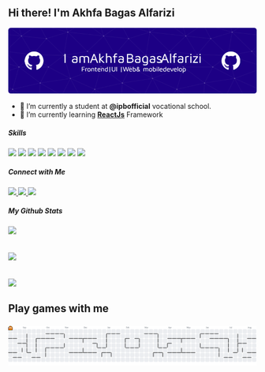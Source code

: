 ## Hi there! I'm Akhfa Bagas Alfarizi


![Akhfa Bagas Alfarizi](img/github-header-image2.png)


<!-- **Akhfabgss/akhfabgss** is a ✨ _special_ ✨ repository because its `README.md` (this file) appears on your GitHub profile.

Here are some ideas to get you started: 

- 👯 I’m looking to collaborate on ...
- 🤔 I’m looking for help with ...
- 💬 Ask me about ...
- 📫 How to reach me: ...
- 😄 Pronouns: ...
- ⚡ Fun fact: ...-->


- 🔭 I’m currently a student at **@ipbofficial** vocational school.
- 🌱 I’m currently learning [**ReactJs**](https://react.dev/) Framework


##### Skills
<p>
    <img src="https://img.shields.io/badge/Figma-F24E1E?style=for-the-badge&logo=figma&logoColor=white" />
    <img src="https://img.shields.io/badge/HTML5-E34F26?style=for-the-badge&logo=html5&logoColor=white" />
    <img src="https://img.shields.io/badge/CSS3-1572B6?style=for-the-badge&logo=css3&logoColor=white" />
    <img src="https://img.shields.io/badge/JavaScript-323330?style=for-the-badge&logo=javascript&logoColor=F7DF1E" />
    <img src="https://img.shields.io/badge/Tailwind_CSS-38B2AC?style=for-the-badge&logo=tailwind-css&logoColor=white" />
    <img src="https://img.shields.io/badge/React-20232A?style=for-the-badge&logo=react&logoColor=61DAFB" />
    <img src="https://img.shields.io/badge/PHP-777BB4?style=for-the-badge&logo=php&logoColor=white" />
    <img src="https://img.shields.io/badge/Laravel-FF2D20?style=for-the-badge&logo=laravel&logoColor=white" />
</p>

##### Connect with Me

<p>
  <a href="https://instagram.com/akhfabgss" target="_blank">
    <img src="https://img.shields.io/badge/Instagram-E4405F?style=for-the-badge&logo=instagram&logoColor=white"/>
  </a>
  <a href="https://www.linkedin.com/in/akhfa-bagas-alfarizi" target="_blank">
    <img src="https://img.shields.io/badge/LinkedIn-0077B5?style=for-the-badge&logo=linkedin&logoColor=white"/>
  </a>
  <a href="https://www.tiktok.com/@akhfabgss" target="_blank">
    <img src="https://img.shields.io/badge/TikTok-000000?style=for-the-badge&logo=tiktok&logoColor=white"/>
  </a>
</p>


##### My Github Stats

![](https://github-readme-stats.vercel.app/api?username=akhfabgss&theme=tokyonight&hide_border=false&include_all_commits=false&count_private=false)
<br/><br/><br/>
![](https://nirzak-streak-stats.vercel.app/?user=akhfabgss&theme=tokyonight&hide_border=false)
<br/><br/><br/>
![](https://github-readme-stats.vercel.app/api/top-langs/?username=akhfabgss&theme=tokyonight&hide_border=false&include_all_commits=false&count_private=false&layout=compact)

<h2 align="left">Play games with me </h2>

###

<picture>
  <source media="(prefers-color-scheme: dark)" srcset="https://raw.githubusercontent.com/akhfabgss/akhfabgss/output/pacman-contribution-graph-dark.svg">
  <source media="(prefers-color-scheme: light)" srcset="https://raw.githubusercontent.com/akhfabgss/akhfabgss/output/pacman-contribution-graph.svg">
  <img alt="pacman contribution graph" src="https://raw.githubusercontent.com/akhfabgss/akhfabgss/output/pacman-contribution-graph.svg">
</picture>

###
